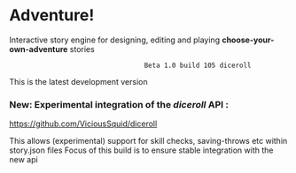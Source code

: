# Adventure!

Interactive story engine for designing, editing and playing **choose-your-own-adventure** stories

                                      Beta 1.0 build 105 diceroll

This is the latest development version

### New: Experimental integration of the *diceroll* API : 
https://github.com/ViciousSquid/diceroll

This allows (experimental) support for skill checks, saving-throws etc within story.json files
Focus of this build is to ensure stable integration with the new api
